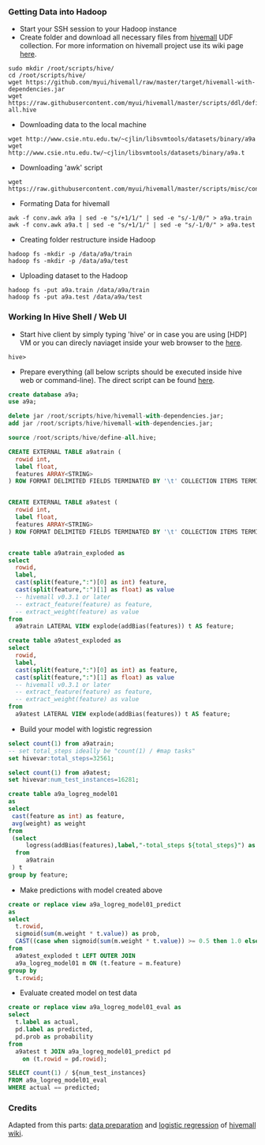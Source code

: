 ###

### Getting Data into Hadoop
* Start your SSH session to your Hadoop instance
* Create folder and download all necessary files from [hivemall](https://github.com/myui/hivemall) UDF collection. For more information on hivemall project use its wiki page [here](https://github.com/myui/hivemall/wiki).
```shell
sudo mkdir /root/scripts/hive/
cd /root/scripts/hive/
wget https://github.com/myui/hivemall/raw/master/target/hivemall-with-dependencies.jar
wget https://raw.githubusercontent.com/myui/hivemall/master/scripts/ddl/define-all.hive
```
* Downloading data to the local machine
```shell
wget http://www.csie.ntu.edu.tw/~cjlin/libsvmtools/datasets/binary/a9a
wget http://www.csie.ntu.edu.tw/~cjlin/libsvmtools/datasets/binary/a9a.t
```

* Downloading 'awk' script
```shell
wget https://raw.githubusercontent.com/myui/hivemall/master/scripts/misc/conv.awk
```

* Formating Data for hivemall
```shell
awk -f conv.awk a9a | sed -e "s/+1/1/" | sed -e "s/-1/0/" > a9a.train
awk -f conv.awk a9a.t | sed -e "s/+1/1/" | sed -e "s/-1/0/" > a9a.test
```

* Creating folder restructure inside Hadoop
```shell
hadoop fs -mkdir -p /data/a9a/train
hadoop fs -mkdir -p /data/a9a/test
```

* Uploading dataset to the Hadoop
```shell
hadoop fs -put a9a.train /data/a9a/train
hadoop fs -put a9a.test /data/a9a/test
```

### Working In Hive Shell / Web UI

* Start hive client by simply typing 'hive' or in case you are using [HDP] VM or you can direcly naviaget inside your web browser to the [here](http://localhost:8000/beeswax/).
```shell
hive>
```
* Prepare everything (all below scripts should be executed inside hive web or command-line). The direct script can be found [here](00-data-preparation.hive).
```sql
create database a9a;
use a9a;

delete jar /root/scripts/hive/hivemall-with-dependencies.jar;
add jar /root/scripts/hive/hivemall-with-dependencies.jar;

source /root/scripts/hive/define-all.hive;

CREATE EXTERNAL TABLE a9atrain (
  rowid int,
  label float,
  features ARRAY<STRING>
) ROW FORMAT DELIMITED FIELDS TERMINATED BY '\t' COLLECTION ITEMS TERMINATED BY "," STORED AS TEXTFILE LOCATION '/data/a9a/train';


CREATE EXTERNAL TABLE a9atest (
  rowid int,
  label float,
  features ARRAY<STRING>
) ROW FORMAT DELIMITED FIELDS TERMINATED BY '\t' COLLECTION ITEMS TERMINATED BY "," STORED AS TEXTFILE LOCATION '/data/a9a/test';


create table a9atrain_exploded as
select
  rowid,
  label,
  cast(split(feature,":")[0] as int) feature,
  cast(split(feature,":")[1] as float) as value
  -- hivemall v0.3.1 or later
  -- extract_feature(feature) as feature,
  -- extract_weight(feature) as value
from
  a9atrain LATERAL VIEW explode(addBias(features)) t AS feature;

create table a9atest_exploded as
select
  rowid,
  label,
  cast(split(feature,":")[0] as int) as feature,
  cast(split(feature,":")[1] as float) as value
  -- hivemall v0.3.1 or later
  -- extract_feature(feature) as feature,
  -- extract_weight(feature) as value
from
  a9atest LATERAL VIEW explode(addBias(features)) t AS feature;
```
* Build your model with logistic regression
```sql
select count(1) from a9atrain;
-- set total_steps ideally be "count(1) / #map tasks"
set hivevar:total_steps=32561;

select count(1) from a9atest;
set hivevar:num_test_instances=16281;

create table a9a_logreg_model01
as
select
 cast(feature as int) as feature,
 avg(weight) as weight
from
 (select
     logress(addBias(features),label,"-total_steps ${total_steps}") as (feature,weight)
  from
     a9atrain
 ) t
group by feature;
```
* Make predictions with model created above
```sql
create or replace view a9a_logreg_model01_predict
as
select
  t.rowid,
  sigmoid(sum(m.weight * t.value)) as prob,
  CAST((case when sigmoid(sum(m.weight * t.value)) >= 0.5 then 1.0 else 0.0 end) as FLOAT) as label
from
  a9atest_exploded t LEFT OUTER JOIN
  a9a_logreg_model01 m ON (t.feature = m.feature)
group by
  t.rowid;
```
* Evaluate created model on test data
```sql
create or replace view a9a_logreg_model01_eval as
select
  t.label as actual,
  pd.label as predicted,
  pd.prob as probability
from
  a9atest t JOIN a9a_logreg_model01_predict pd
    on (t.rowid = pd.rowid);

SELECT count(1) / ${num_test_instances}
FROM a9a_logreg_model01_eval
WHERE actual == predicted;
```
### Credits

Adapted from this parts: [data preparation](https://github.com/myui/hivemall/wiki/a9a-binary-dataset) and [logistic regression](https://github.com/myui/hivemall/wiki/a9a-binary-classification-(logistic-regression)) of [hivemall wiki](https://github.com/myui/hivemall/wiki).
